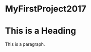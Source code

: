 # MyFirstProject2017
<html>
<head>
<title>My first page</title>
</head>
<body>

<h1>This is a Heading</h1>
<p>This is a paragraph.</p>
<script>
var x;
<p>my favorite number is:</p>
var x=7;
document.getElementById("demo").innerHTML = x;
</script>
</body>
</html>
